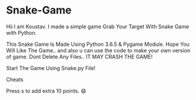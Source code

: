   # Snake-Game 
Hii  I am Koustav. I made a simple game Grab Your Target With Snake Game with Python.


This Snake Game Is Made Using Python 3.6.5 & Pygame Module. Hope You Will Like The Game.. and also u can use the code to make your own version of game.
Dont Delete Any Files.. IT MAY CRASH THE GAME!

Start The Game Using Snake.py File!

Cheats


Press s to add extra 10 points. 😄

